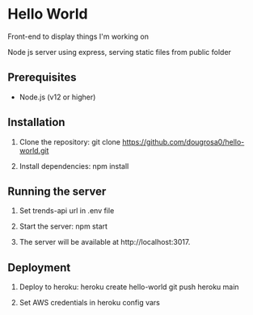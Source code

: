 # Hello World
 Front-end to display things I'm working on

 Node js server using express, serving static files from public folder

## Prerequisites

- Node.js (v12 or higher)

## Installation

1. Clone the repository: 
git clone https://github.com/dougrosa0/hello-world.git

2. Install dependencies:
npm install

## Running the server

1. Set trends-api url in .env file

2. Start the server:
npm start

3. The server will be available at http://localhost:3017.

## Deployment

1. Deploy to heroku:
heroku create hello-world
git push heroku main

2. Set AWS credentials in heroku config vars
